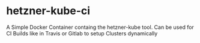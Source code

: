 # hetzner-kube-ci
A Simple Docker Container containg the hetzner-kube tool. Can be used for CI Builds like in Travis or Gitlab to setup Clusters dynamically
